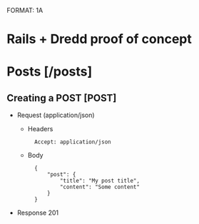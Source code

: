 FORMAT: 1A

# Rails + Dredd proof of concept

# Posts [/posts]

## Creating a POST [POST]

+ Request (application/json)
    + Headers

            Accept: application/json

    + Body

            {
                "post": {
                    "title": "My post title",
                    "content": "Some content"
                }
            }

+ Response 201
